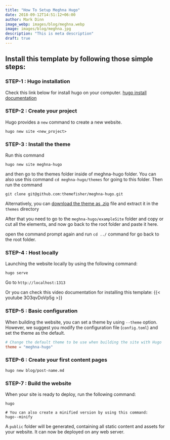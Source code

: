 ```yaml
---
title: "How To Setup Meghna Hugo"
date: 2018-09-12T14:51:12+06:00
author: Mark Dinn
image_webp: images/blog/meghna.webp
image: images/blog/meghna.jpg
description: "This is meta description"
draft: true
---
```


## Install this template by following those simple steps:

### STEP-1 : Hugo installation

Check this link below for install hugo on your computer.
[hugo install documentation](https://gohugo.io/getting-started/installing/)

### STEP-2 : Create your project

Hugo provides a `new` command to create a new website.

```
hugo new site <new_project>
```

### STEP-3 : Install the theme

Run this command

```
hugo new site meghna-hugo
```

and then go to the themes folder inside of meghna-hugo folder. You can also use this command `cd meghna-hugo/themes` for going to this folder.
Then run the command

```
git clone git@github.com:themefisher/meghna-hugo.git
```

Alternatively, you can [download the theme as .zip](https://github.com/themefisher/meghna-hugo/archive/master.zip) file and extract it in the `themes` directory

After that you need to go to the `meghna-hugo/exampleSite` folder and copy or cut all the elements, and now go back to the root folder and paste it here.

open the command prompt again and run `cd ../` command for go back to the root folder.

### STEP-4 : Host locally

Launching the website locally by using the following command:

```
hugo serve
```

Go to `http://localhost:1313`

Or you can check this video documentation for installing this template:
{{< youtube 3O3qvDoVp5g >}}

### STEP-5 : Basic configuration

When building the website, you can set a theme by using `--theme` option. However, we suggest you modify the configuration file (`config.toml`) and set the theme as the default.

```toml
# Change the default theme to be use when building the site with Hugo
theme = "meghna-hugo"
```

### STEP-6 : Create your first content pages

```
hugo new blog/post-name.md
```

### STEP-7 : Build the website

When your site is ready to deploy, run the following command:

```
hugo

# You can also create a minified version by using this command:
hugo--minify

```

A `public` folder will be generated, containing all static content and assets for your website. It can now be deployed on any web server.
